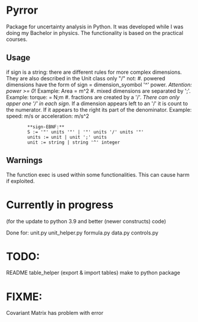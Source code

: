 # Pyrror
Package for uncertainty analysis in Python.
It was developed while I was doing my Bachelor in physics.
The functionality is based on the practical courses.


## Usage
if sign is a string:
         there are different rules for more complex dimensions. They are also described in the Unit class only "/" not:
            #. powered dimensions have the form of  sign = dimension_syombol '^' power. *Attention: power >= 0*!
               Example: Area = m^2
            #. mixed dimensions are separated by ';'.
               Example: torque: = N;m
            #. fractions are created by a '/'. *There can only apper one '/' in each sign*. If a dimension appears left
               to an '/' it is count to the numerator. If it appears to the right its part of the denominator.
               Example: speed: m/s or acceleration: m/s^2

            **sign-EBNF:**
            S := '"' units '"' | '"' units '/' units '"'
            units := unit | unit ';' units
            unit := string | string '^' integer

## Warnings
The function exec is used within some functionalities.
This can cause harm if exploited.

# Currently in progress

(for the update to python 3.9 and better (newer constructs) code)

Done for:
unit.py
unit_helper.py
formula.py
data.py
controls.py

# TODO:
README
table_helper (export & import tables)
make to python package

# FIXME:
Covariant Matrix has problem with error